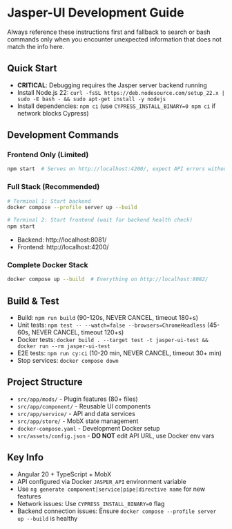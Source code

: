# Jasper-UI Development Guide

Always reference these instructions first and fallback to search or bash commands only when you encounter unexpected information that does not match the info here.

## Quick Start

- **CRITICAL**: Debugging requires the Jasper server backend running
- Install Node.js 22: `curl -fsSL https://deb.nodesource.com/setup_22.x | sudo -E bash - && sudo apt-get install -y nodejs`
- Install dependencies: `npm ci` (use `CYPRESS_INSTALL_BINARY=0 npm ci` if network blocks Cypress)

## Development Commands

### Frontend Only (Limited)
```bash
npm start  # Serves on http://localhost:4200/, expect API errors without backend
```

### Full Stack (Recommended)
```bash
# Terminal 1: Start backend
docker compose --profile server up --build

# Terminal 2: Start frontend (wait for backend health check)
npm start
```
- Backend: http://localhost:8081/
- Frontend: http://localhost:4200/

### Complete Docker Stack
```bash
docker compose up --build  # Everything on http://localhost:8082/
```

## Build & Test

- Build: `npm run build` (90-120s, NEVER CANCEL, timeout 180+s)
- Unit tests: `npm test -- --watch=false --browsers=ChromeHeadless` (45-60s, NEVER CANCEL, timeout 120+s)
- Docker tests: `docker build . --target test -t jasper-ui-test && docker run --rm jasper-ui-test`
- E2E tests: `npm run cy:ci` (10-20 min, NEVER CANCEL, timeout 30+ min)
- Stop services: `docker compose down`

## Project Structure

- `src/app/mods/` - Plugin features (80+ files)
- `src/app/component/` - Reusable UI components
- `src/app/service/` - API and data services
- `src/app/store/` - MobX state management
- `docker-compose.yaml` - Development Docker setup
- `src/assets/config.json` - **DO NOT** edit API URL, use Docker env vars

## Key Info

- Angular 20 + TypeScript + MobX
- API configured via Docker `JASPER_API` environment variable
- Use `ng generate component|service|pipe|directive name` for new features
- Network issues: Use `CYPRESS_INSTALL_BINARY=0` flag
- Backend connection issues: Ensure `docker compose --profile server up --build` is healthy